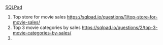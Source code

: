 [SQLPad](https://sqlpad.io/questions/)



1. Top store for movie sales    https://sqlpad.io/questions/1/top-store-for-movie-sales/
2. Top 3 movie categories by sales   https://sqlpad.io/questions/2/top-3-movie-categories-by-sales/
3. 
